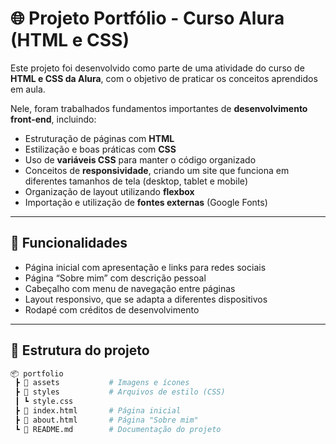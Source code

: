 # 🌐 Projeto Portfólio - Curso Alura (HTML e CSS)

Este projeto foi desenvolvido como parte de uma atividade do curso de **HTML e CSS da Alura**, com o objetivo de praticar os conceitos aprendidos em aula.  

Nele, foram trabalhados fundamentos importantes de **desenvolvimento front-end**, incluindo:

- Estruturação de páginas com **HTML**  
- Estilização e boas práticas com **CSS**  
- Uso de **variáveis CSS** para manter o código organizado  
- Conceitos de **responsividade**, criando um site que funciona em diferentes tamanhos de tela (desktop, tablet e mobile)  
- Organização de layout utilizando **flexbox**  
- Importação e utilização de **fontes externas** (Google Fonts)  

---

## 🚀 Funcionalidades

- Página inicial com apresentação e links para redes sociais  
- Página “Sobre mim” com descrição pessoal  
- Cabeçalho com menu de navegação entre páginas  
- Layout responsivo, que se adapta a diferentes dispositivos  
- Rodapé com créditos de desenvolvimento  

---

## 📂 Estrutura do projeto

```bash
📦 portfolio
 ┣ 📂 assets           # Imagens e ícones
 ┣ 📂 styles           # Arquivos de estilo (CSS)
 ┃ ┗ style.css
 ┣ 📜 index.html       # Página inicial
 ┣ 📜 about.html       # Página "Sobre mim"
 ┗ 📜 README.md        # Documentação do projeto
